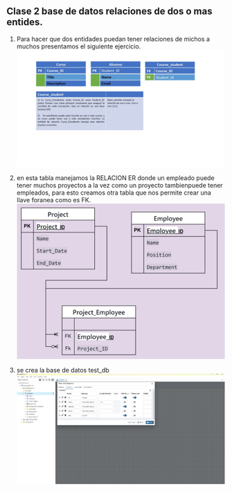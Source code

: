 ## Clase 2 base de datos relaciones de dos o mas entides.

1. Para hacer que dos entidades puedan tener relaciones de michos a muchos presentamos el siguiente ejercicio.
![Tarea de clase2 punto uno](./Punto_uno_de_clase2.jpg)

2. en esta tabla manejamos la RELACION  ER donde un empleado puede tener muchos proyectos a la vez como un proyecto tambienpuede tener empleados, para esto creamos otra tabla que nos permite crear una llave foranea como es FK.
![punto dos de clase2](tarea_c2.png)

3. se crea la base de datos test_db 
![test_db](creando_base_de_datos_test_db.png)